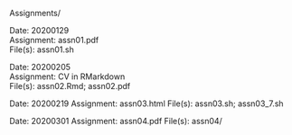 Assignments/

Date: 20200129  
Assignment: assn01.pdf  
File(s): assn01.sh  

Date: 20200205  
Assignment: CV in RMarkdown  
File(s): assn02.Rmd; assn02.pdf  

Date: 20200219
Assignment: assn03.html
File(s): assn03.sh; assn03_7.sh

Date: 20200301
Assignment: assn04.pdf
File(s): assn04/
